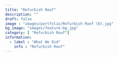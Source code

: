 ```yaml
---
title: "Refurbish Roof"
description: ""
draft: false
image : "images/portfolio/Refurbish Roof (6).jpg"
bg_image: "images/feature-bg.jpg"
category: [ "Refurbish Roof"]
information:
  - label : "What We Did"
    info : "Refurbish Roof"
---
```



